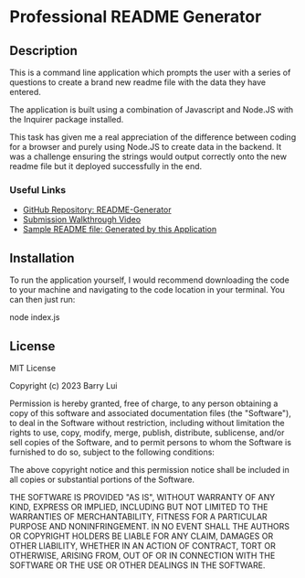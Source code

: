 # Professional README Generator

## Description 

This is a command line application which prompts the user with a series of questions to create a brand new readme file with the data they have entered.

The application is built using a combination of Javascript and Node.JS with the Inquirer package installed.

This task has given me a real appreciation of the difference between coding for a browser and purely using Node.JS to create data in the backend. It was a challenge ensuring the strings would output correctly onto the new readme file but it deployed successfully in the end.

### Useful Links
* [GitHub Repository: README-Generator](https://github.com/barrylui88/11-README-Generator)
* [Submission Walkthrough Video](https://drive.google.com/file/d/1cRZNKX0rNLw7csF-uVnE7qQN24bEb52P/view)
* [Sample README file: Generated by this Application](https://github.com/barrylui88/11-README-Generator/blob/main/sample-readme.md)


## Installation

To run the application yourself, I would recommend downloading the code to your machine and navigating to the code location in your terminal. You can then just run:

node index.js

## License

MIT License

Copyright (c) 2023 Barry Lui

Permission is hereby granted, free of charge, to any person obtaining a copy
of this software and associated documentation files (the "Software"), to deal
in the Software without restriction, including without limitation the rights
to use, copy, modify, merge, publish, distribute, sublicense, and/or sell
copies of the Software, and to permit persons to whom the Software is
furnished to do so, subject to the following conditions:

The above copyright notice and this permission notice shall be included in all
copies or substantial portions of the Software.

THE SOFTWARE IS PROVIDED "AS IS", WITHOUT WARRANTY OF ANY KIND, EXPRESS OR
IMPLIED, INCLUDING BUT NOT LIMITED TO THE WARRANTIES OF MERCHANTABILITY,
FITNESS FOR A PARTICULAR PURPOSE AND NONINFRINGEMENT. IN NO EVENT SHALL THE
AUTHORS OR COPYRIGHT HOLDERS BE LIABLE FOR ANY CLAIM, DAMAGES OR OTHER
LIABILITY, WHETHER IN AN ACTION OF CONTRACT, TORT OR OTHERWISE, ARISING FROM,
OUT OF OR IN CONNECTION WITH THE SOFTWARE OR THE USE OR OTHER DEALINGS IN THE
SOFTWARE.
